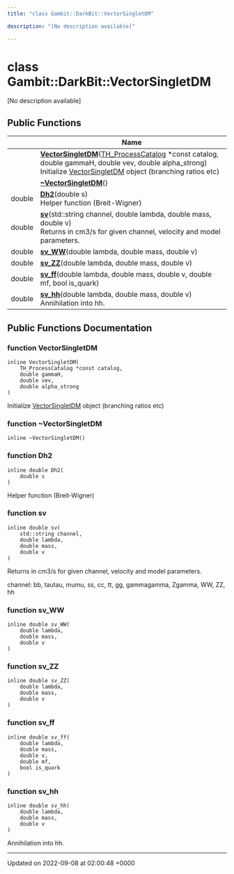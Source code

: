 ```yaml
---
title: "class Gambit::DarkBit::VectorSingletDM"

description: "[No description available]"

---
```


# class Gambit::DarkBit::VectorSingletDM



[No description available]

## Public Functions

|                | Name           |
| -------------- | -------------- |
| | **[VectorSingletDM](/documentation/code/classes/classgambit_1_1darkbit_1_1vectorsingletdm/#function-gambitdarkbitvectorsingletdm-vectorsingletdm)**([TH_ProcessCatalog](/documentation/code/classes/structgambit_1_1darkbit_1_1th__processcatalog/) *const catalog, double gammaH, double vev, double alpha_strong)<br>Initialize [VectorSingletDM](/documentation/code/classes/classgambit_1_1darkbit_1_1vectorsingletdm/) object (branching ratios etc)  |
| | **[~VectorSingletDM](/documentation/code/classes/classgambit_1_1darkbit_1_1vectorsingletdm/#function-gambitdarkbitvectorsingletdm-vectorsingletdm)**() |
| double | **[Dh2](/documentation/code/classes/classgambit_1_1darkbit_1_1vectorsingletdm/#function-gambitdarkbitvectorsingletdm-dh2)**(double s)<br>Helper function (Breit-Wigner)  |
| double | **[sv](/documentation/code/classes/classgambit_1_1darkbit_1_1vectorsingletdm/#function-gambitdarkbitvectorsingletdm-sv)**(std::string channel, double lambda, double mass, double v)<br>Returns <sigma v> in cm3/s for given channel, velocity and model parameters.  |
| double | **[sv_WW](/documentation/code/classes/classgambit_1_1darkbit_1_1vectorsingletdm/#function-gambitdarkbitvectorsingletdm-sv-ww)**(double lambda, double mass, double v) |
| double | **[sv_ZZ](/documentation/code/classes/classgambit_1_1darkbit_1_1vectorsingletdm/#function-gambitdarkbitvectorsingletdm-sv-zz)**(double lambda, double mass, double v) |
| double | **[sv_ff](/documentation/code/classes/classgambit_1_1darkbit_1_1vectorsingletdm/#function-gambitdarkbitvectorsingletdm-sv-ff)**(double lambda, double mass, double v, double mf, bool is_quark) |
| double | **[sv_hh](/documentation/code/classes/classgambit_1_1darkbit_1_1vectorsingletdm/#function-gambitdarkbitvectorsingletdm-sv-hh)**(double lambda, double mass, double v)<br>Annihilation into hh.  |

## Public Functions Documentation

### function VectorSingletDM

```
inline VectorSingletDM(
    TH_ProcessCatalog *const catalog,
    double gammaH,
    double vev,
    double alpha_strong
)
```

Initialize [VectorSingletDM](/documentation/code/classes/classgambit_1_1darkbit_1_1vectorsingletdm/) object (branching ratios etc) 

### function ~VectorSingletDM

```
inline ~VectorSingletDM()
```


### function Dh2

```
inline double Dh2(
    double s
)
```

Helper function (Breit-Wigner) 

### function sv

```
inline double sv(
    std::string channel,
    double lambda,
    double mass,
    double v
)
```

Returns <sigma v> in cm3/s for given channel, velocity and model parameters. 

channel: bb, tautau, mumu, ss, cc, tt, gg, gammagamma, Zgamma, WW, ZZ, hh 


### function sv_WW

```
inline double sv_WW(
    double lambda,
    double mass,
    double v
)
```


### function sv_ZZ

```
inline double sv_ZZ(
    double lambda,
    double mass,
    double v
)
```


### function sv_ff

```
inline double sv_ff(
    double lambda,
    double mass,
    double v,
    double mf,
    bool is_quark
)
```


### function sv_hh

```
inline double sv_hh(
    double lambda,
    double mass,
    double v
)
```

Annihilation into hh. 

-------------------------------

Updated on 2022-09-08 at 02:00:48 +0000